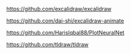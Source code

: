 https://github.com/excalidraw/excalidraw

https://github.com/dai-shi/excalidraw-animate

https://github.com/HarisIqbal88/PlotNeuralNet

https://github.com/tldraw/tldraw
